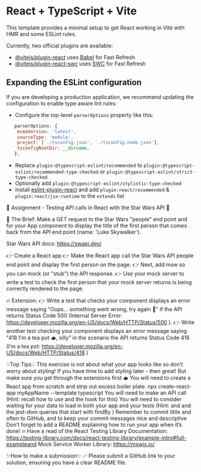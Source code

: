 # React + TypeScript + Vite

This template provides a minimal setup to get React working in Vite with HMR and some ESLint rules.

Currently, two official plugins are available:

- [@vitejs/plugin-react](https://github.com/vitejs/vite-plugin-react/blob/main/packages/plugin-react/README.md) uses [Babel](https://babeljs.io/) for Fast Refresh
- [@vitejs/plugin-react-swc](https://github.com/vitejs/vite-plugin-react-swc) uses [SWC](https://swc.rs/) for Fast Refresh

## Expanding the ESLint configuration

If you are developing a production application, we recommend updating the configuration to enable type aware lint rules:

- Configure the top-level `parserOptions` property like this:

```js
   parserOptions: {
    ecmaVersion: 'latest',
    sourceType: 'module',
    project: ['./tsconfig.json', './tsconfig.node.json'],
    tsconfigRootDir: __dirname,
   },
```

- Replace `plugin:@typescript-eslint/recommended` to `plugin:@typescript-eslint/recommended-type-checked` or `plugin:@typescript-eslint/strict-type-checked`
- Optionally add `plugin:@typescript-eslint/stylistic-type-checked`
- Install [eslint-plugin-react](https://github.com/jsx-eslint/eslint-plugin-react) and add `plugin:react/recommended` & `plugin:react/jsx-runtime` to the `extends` list

🧪 Assignment - Testing API calls in React with the Star Wars API 🧪

📝 The Brief:
Make a GET request to the Star Wars "people" end point and for your App component to display the title of the first person that comes back from the API end point (name: 'Luke Skywalker').

Star Wars API docs: https://swapi.dev/

👉 Create a React app
👉 Make the React app call the Star Wars API people end point and display the first person on the page.
👉 Next, add msw so you can mock (or "stub") the API response.
👉 Use your mock server to write a test to check the first person that your mock server returns is being correctly rendered to the page.

🔥 Extension:
👉 Write a test that checks your component displays an error message saying "Oops... something went wrong, try again 🤕" if the API returns Status Code 500 (Internal Server Error: https://developer.mozilla.org/en-US/docs/Web/HTTP/Status/500 ).
👉 Write another test checking your component displays an error message saying "418 I'm a tea pot 🫖, silly" in the scenario the API returns Status Code 418 (I’m a tea pot: https://developer.mozilla.org/en-US/docs/Web/HTTP/Status/418 )

💡Top Tips💡
This exercise is not about what your app looks like so don’t worry about styling! If you have time to add styling later - then great! But make sure you get through the extensions first 🫖
You will need to create a React app from scratch and strip out excess boiler plate.
npx create-react-app myAppName --template typescript
You will need to make an API call (Hint: recall how to use and the hook for this)
You will need to consider waiting for your data to load in both your app and your tests
(Hint: and and the jest-dom queries that start with findBy )
Remember to commit little and often to GitHub, and to keep your commit messages nice and descriptive
Don’t forget to add a README explaining how to run your app when it’s done! 🔥
Have a read of the React Testing Library Documentation: https://testing-library.com/docs/react-testing-library/example-intro#full-exampleand Mock Service Worker Library: https://mswjs.io/

✨How to make a submission✨
✅ Please submit a GitHub link to your solution, ensuring you have a clear README file.
